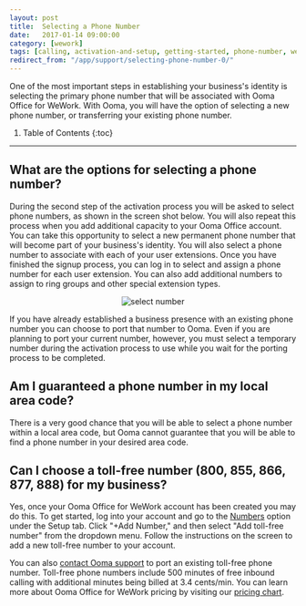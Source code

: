 ```yaml
---
layout: post
title:  Selecting a Phone Number
date:   2017-01-14 09:00:00
category: [wework]
tags: [calling, activation-and-setup, getting-started, phone-number, wework]
redirect_from: "/app/support/selecting-phone-number-0/"
---
```


One of the most important steps in establishing your business's identity is selecting the primary phone number that will be associated with Ooma Office for WeWork. With Ooma, you will have the option of selecting a new phone number, or transferring your existing phone number.

1. Table of Contents
{:toc}
* * *

## What are the options for selecting a phone number?

During the second step of the activation process you will be asked to select phone numbers, as shown in the screen shot below. You will also repeat this process when you add additional capacity to your Ooma Office account. You can take this opportunity to select a new permanent phone number that will become part of your business's identity. You will also select a phone number to associate with each of your user extensions. Once you have finished the signup process, you can log in to select and assign a phone number for each user extension. You can also add additional numbers to assign to ring groups and other special extension types.

<p align="center"><img alt="select number" src="{{ site.baseurl }}/assets/images/ooma_office_wework/select_phone_number_wework_1.png" /></p> 

If you have already established a business presence with an existing phone number you can choose to port that number to Ooma. Even if you are planning to port your current number, however, you must select a temporary number during the activation process to use while you wait for the porting process to be completed.

## Am I guaranteed a phone number in my local area code?

There is a very good chance that you will be able to select a phone number within a local area code, but Ooma cannot guarantee that you will be able to find a phone number in your desired area code.

## Can I choose a toll-free number (800, 855, 866, 877, 888) for my business?

Yes, once your Ooma Office for WeWork account has been created you may do this. To get started, log into your account and go to the [Numbers](https://office.ooma.com/phone_numbers) option under the Setup tab. Click "+Add Number," and then select "Add toll-free number" from the dropdown menu. Follow the instructions on the screen to add a new toll-free number to your account.

You can also [contact Ooma support](/wework//contact-us-wework) to port an existing toll-free phone number. Toll-free phone numbers include 500 minutes of free inbound calling with additional minutes being billed at 3.4 cents/min. You can learn more about Ooma Office for WeWork pricing by visiting our [pricing chart](/wework/ooma-office-pricing-chart-wework).